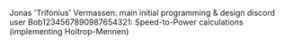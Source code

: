 Jonas 'Trifonius' Vermassen: main initial programming & design
discord user Bob1234567890987654321: Speed-to-Power calculations (implementing Holtrop-Mennen)